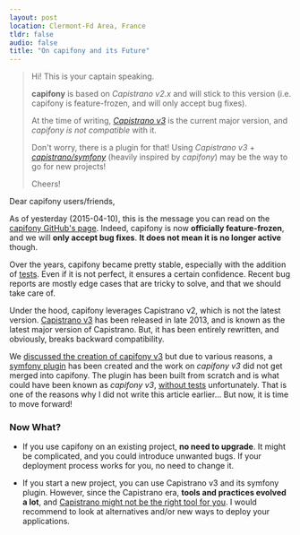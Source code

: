 ```yaml
---
layout: post
location: Clermont-Fd Area, France
tldr: false
audio: false
title: "On capifony and its Future"
---
```


> Hi! This is your captain speaking.
>
> **capifony** is based on *Capistrano v2.x* and will stick to this version
> (i.e. capifony is feature-frozen, and will only accept bug fixes).
>
> At the time of writing, [*Capistrano v3*](http://capistranorb.com/) is the
> current major version, and *capifony is not compatible* with it.
>
> Don't worry, there is a plugin for that! Using *Capistrano v3* +
> [*capistrano/symfony*](https://github.com/capistrano/symfony) (heavily
> inspired by *capifony*) may be the way to go for new projects!
>
> Cheers!

Dear capifony users/friends,

As of yesterday (2015-04-10), this is the message you can read on the [capifony
GitHub's page](https://github.com/everzet/capifony). Indeed, capifony is now
**officially feature-frozen**, and we will **only accept bug fixes**. **It does
not mean it is no longer active** though.

Over the years, capifony became pretty stable, especially with the addition of
[tests](https://github.com/everzet/capifony/tree/master/spec). Even if it is not
perfect, it ensures a certain confidence. Recent bug reports are mostly edge
cases that are tricky to solve, and that we should take care of.

Under the hood, capifony leverages Capistrano v2, which is not the latest
version. [Capistrano v3](http://capistranorb.com/) has been released in late
2013, and is known as the latest major version of Capistrano. But, it has been
entirely rewritten, and obviously, breaks backward compatibility.

We [discussed the creation of capifony
v3](https://github.com/everzet/capifony/pull/437) but due to various reasons, a
[symfony plugin](https://github.com/capistrano/symfony) has been created and the
work on _capifony v3_ did not get merged into capifony. The plugin has been
built from scratch and is what could have been known as _capifony v3_, [without
tests](https://github.com/capistrano/symfony/issues/27) unfortunately. That is
one of the reasons why I did not write this article earlier... But now, it is time
to move forward!

### Now What?

* If you use capifony on an existing project, **no need to upgrade**. It might be
 complicated, and you could introduce unwanted bugs. If your deployment process works
 for you, no need to change it.

* If you start a new project, you can use Capistrano v3 and its symfony plugin.
  However, since the Capistrano era, **tools and practices evolved a lot**, and
  [Capistrano might not be the right tool for
  you](https://groups.google.com/forum/#!topic/capistrano/nmMaqWR1z84). I would
  recommend to look at alternatives and/or new ways to deploy your applications.
